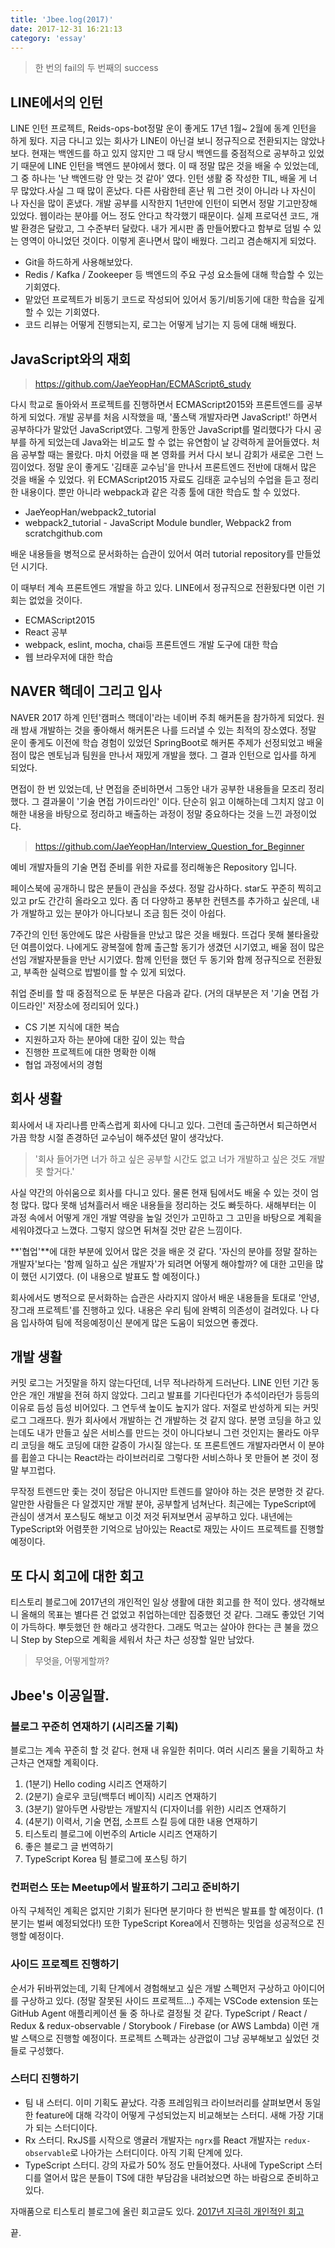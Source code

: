 ```yaml
---
title: 'Jbee.log(2017)'
date: 2017-12-31 16:21:13
category: 'essay'
---
```


> 한 번의 fail의 두 번째의 success

## LINE에서의 인턴

LINE 인턴 프로젝트, Reids-ops-bot정말 운이 좋게도 17년 1월~ 2월에 동계 인턴을 하게 됬다. 지금 다니고 있는 회사가 LINE이 아닌걸 보니 정규직으로 전환되지는 않았나보다. 현재는 백엔드를 하고 있지 않지만 그 때 당시 백엔드를 중점적으로 공부하고 있었기 때문에 LINE 인턴을 백엔드 분야에서 했다. 이 때 정말 많은 것을 배울 수 있었는데, 그 중 하나는 '난 백엔드랑 안 맞는 것 같아' 였다.
인턴 생활 중 작성한 TIL, 배울 게 너무 많았다.사실 그 때 많이 혼났다. 다른 사람한테 혼난 뭐 그런 것이 아니라 나 자신이 나 자신을 많이 혼냈다. 개발 공부를 시작한지 1년만에 인턴이 되면서 정말 기고만장해 있었다. 웹이라는 분야를 어느 정도 안다고 착각했기 때문이다. 실제 프로덕션 코드, 개발 환경은 달랐고, 그 수준부터 달랐다. 내가 게시판 좀 만들어봤다고 함부로 덤빌 수 있는 영역이 아니었던 것이다. 이렇게 혼나면서 많이 배웠다. 그리고 겸손해지게 되었다.

- Git을 하드하게 사용해보았다.
- Redis / Kafka / Zookeeper 등 백엔드의 주요 구성 요소들에 대해 학습할 수 있는 기회였다.
- 맡았던 프로젝트가 비동기 코드로 작성되어 있어서 동기/비동기에 대한 학습을 깊게 할 수 있는 기회였다.
- 코드 리뷰는 어떻게 진행되는지, 로그는 어떻게 남기는 지 등에 대해 배웠다.

## JavaScript와의 재회

> https://github.com/JaeYeopHan/ECMAScript6_study

다시 학교로 돌아와서 프로젝트를 진행하면서 ECMAScript2015와 프론트엔드를 공부하게 되었다. 개발 공부를 처음 시작했을 때, '풀스택 개발자라면 JavaScript!' 하면서 공부하다가 말았던 JavaScript였다. 그렇게 한동안 JavaScript를 멀리했다가 다시 공부를 하게 되었는데 Java와는 비교도 할 수 없는 유연함이 날 강력하게 끌어들였다. 처음 공부할 때는 몰랐다. 마치 어렸을 때 본 영화를 커서 다시 보니 감회가 새로운 그런 느낌이었다. 정말 운이 좋게도 '김태훈 교수님'을 만나서 프론트엔드 전반에 대해서 많은 것을 배울 수 있었다. 위 ECMAScript2015 자료도 김태훈 교수님의 수업을 듣고 정리한 내용이다. 뿐만 아니라 webpack과 같은 각종 툴에 대한 학습도 할 수 있었다.

- JaeYeopHan/webpack2_tutorial
- webpack2_tutorial - JavaScript Module bundler, Webpack2 from scratchgithub.com

배운 내용들을 병적으로 문서화하는 습관이 있어서 여러 tutorial repository를 만들었던 시기다.

이 때부터 계속 프론트엔드 개발을 하고 있다. LINE에서 정규직으로 전환됬다면 이런 기회는 없었을 것이다.

- ECMAScript2015
- React 공부
- webpack, eslint, mocha, chai등 프론트엔드 개발 도구에 대한 학습
- 웹 브라우저에 대한 학습

## NAVER 핵데이 그리고 입사

NAVER 2017 하계 인턴'캠퍼스 핵데이'라는 네이버 주최 해커톤을 참가하게 되었다. 원래 밤새 개발하는 것을 좋아해서 해커톤은 나를 드러낼 수 있는 최적의 장소였다. 정말 운이 좋게도 이전에 학습 경험이 있었던 SpringBoot로 해커톤 주제가 선정되었고 배울 점이 많은 멘토님과 팀원을 만나서 재밌게 개발을 했다. 그 결과 인턴으로 입사를 하게 되었다.

면접이 한 번 있었는데, 난 면접을 준비하면서 그동안 내가 공부한 내용들을 모조리 정리했다. 그 결과물이 '기술 면접 가이드라인' 이다. 단순히 읽고 이해하는데 그치지 않고 이해한 내용을 바탕으로 정리하고 배출하는 과정이 정말 중요하다는 것을 느낀 과정이었다.

> https://github.com/JaeYeopHan/Interview_Question_for_Beginner

예비 개발자들의 기술 면접 준비를 위한 자료를 정리해놓은 Repository 입니다.

페이스북에 공개하니 많은 분들이 관심을 주셨다. 정말 감사하다. star도 꾸준히 찍히고 있고 pr도 간간히 올라오고 있다. 좀 더 다양하고 풍부한 컨텐츠를 추가하고 싶은데, 내가 개발하고 있는 분야가 아니다보니 조금 힘든 것이 아쉽다.

7주간의 인턴 동안에도 많은 사람들을 만났고 많은 것을 배웠다. 뜨겁다 못해 불타올랐던 여름이었다. 나에게도 광복절에 함께 출근할 동기가 생겼던 시기였고, 배울 점이 많은 선임 개발자분들을 만난 시기였다. 함께 인턴을 했던 두 동기와 함께 정규직으로 전환됬고, 부족한 실력으로 밥벌이를 할 수 있게 되었다.

취업 준비를 할 때 중점적으로 둔 부분은 다음과 같다. (거의 대부분은 저 '기술 면접 가이드라인' 저장소에 정리되어 있다.)

- CS 기본 지식에 대한 복습
- 지원하고자 하는 분야에 대한 깊이 있는 학습
- 진행한 프로젝트에 대한 명확한 이해
- 협업 과정에서의 경험

## 회사 생활

회사에서 내 자리나름 만족스럽게 회사에 다니고 있다. 그런데 출근하면서 퇴근하면서 가끔 학창 시절 존경하던 교수님이 해주셨던 말이 생각났다.

> '회사 들어가면 너가 하고 싶은 공부할 시간도 없고 너가 개발하고 싶은 것도 개발 못 할거다.'

사실 약간의 아쉬움으로 회사를 다니고 있다. 물론 현재 팀에서도 배울 수 있는 것이 엄청 많다. 많다 못해 넘쳐흘러서 배운 내용들을 정리하는 것도 빠듯하다. 새해부터는 이 과정 속에서 어떻게 개인 개발 역량을 높일 것인가 고민하고 그 고민을 바탕으로 계획을 세워야겠다고 느꼈다. 그렇지 않으면 뒤쳐질 것만 같은 느낌이다.

**'협업'**에 대한 부분에 있어서 많은 것을 배운 것 같다. '자신의 분야를 정말 잘하는 개발자'보다는 '함께 일하고 싶은 개발자'가 되려면 어떻게 해야할까? 에 대한 고민을 많이 했던 시기였다. (이 내용으로 발표도 할 예정이다.)

회사에서도 병적으로 문서화하는 습관은 사라지지 않아서 배운 내용들을 토대로 '안녕, 장그래 프로젝트'를 진행하고 있다. 내용은 우리 팀에 완벽히 의존성이 걸려있다. 나 다음 입사하여 팀에 적응예정이신 분에게 많은 도움이 되었으면 좋겠다.

## 개발 생활

커밋 로그는 거짓말을 하지 않는다던데, 너무 적나라하게 드러난다. LINE 인턴 기간 동안은 개인 개발을 전혀 하지 않았다. 그리고 발표를 기다린다던가 추석이라던가 등등의 이유로 듬성 듬성 비어있다. 그 연두색 높이도 높지가 않다. 저절로 반성하게 되는 커밋 로그 그래프다.
뭔가 회사에서 개발하는 건 개발하는 것 같지 않다. 분명 코딩을 하고 있는데도 내가 만들고 싶은 서비스를 만드는 것이 아니다보니 그런 것인지는 몰라도 아무리 코딩을 해도 코딩에 대한 갈증이 가시질 않는다. 또 프론트엔드 개발자라면서 이 분야를 휩쓸고 다니는 React라는 라이브러리로 그렇다한 서비스하나 못 만들어 본 것이 정말 부끄럽다.

무작정 트렌드만 좇는 것이 정답은 아니지만 트렌드를 알아야 하는 것은 분명한 것 같다. 알만한 사람들은 다 알겠지만 개발 분야, 공부할게 넘쳐난다. 최근에는 TypeScript에 관심이 생겨서 포스팅도 해보고 이것 저것 뒤져보면서 공부하고 있다. 내년에는 TypeScript와 어렴풋한 기억으로 남아있는 React로 재밌는 사이드 프로젝트를 진행할 예정이다.

## 또 다시 회고에 대한 회고

티스토리 블로그에 2017년의 개인적인 일상 생활에 대한 회고를 한 적이 있다. 생각해보니 올해의 목표는 별다른 건 없었고 취업하는데만 집중했던 것 같다. 그래도 좋았던 기억이 가득하다. 뿌듯했던 한 해라고 생각한다. 그래도 먹고는 살아야 한다는 큰 불을 껐으니 Step by Step으로 계획을 세워서 차근 차근 성장할 일만 남았다.

> 무엇을, 어떻게할까?

## Jbee's 이공일팔.

### 블로그 꾸준히 연재하기 (시리즈물 기획)

블로그는 계속 꾸준히 할 것 같다. 현재 내 유일한 취미다. 여러 시리즈 물을 기획하고 차근차근 연재할 계획이다.

1. (1분기) Hello coding 시리즈 연재하기
2. (2분기) 슬로우 코딩(백투더 베이직) 시리즈 연재하기
3. (3분기) 알아두면 사랑받는 개발지식 (디자이너를 위한) 시리즈 연재하기
4. (4분기) 이력서, 기술 면접, 소프트 스킬 등에 대한 내용 연재하기
5. 티스토리 블로그에 이번주의 Article 시리즈 연재하기
6. 좋은 블로그 글 번역하기
7. TypeScript Korea 팀 블로그에 포스팅 하기

### 컨퍼런스 또는 Meetup에서 발표하기 그리고 준비하기

아직 구체적인 계획은 없지만 기회가 된다면 분기마다 한 번씩은 발표를 할 예정이다. (1분기는 벌써 예정되었다!) 또한 TypeScript Korea에서 진행하는 밋업을 성공적으로 진행할 예정이다.

### 사이드 프로젝트 진행하기

순서가 뒤바뀌었는데, 기획 단계에서 경험해보고 싶은 개발 스펙먼저 구상하고 아이디어를 구상하고 있다. (정말 잘못된 사이드 프로젝트…) 주제는 VSCode extension 또는 GitHub Agent 애플리케이션 둘 중 하나로 결정될 것 같다.
TypeScript / React / Redux & redux-observable / Storybook / Firebase (or AWS Lambda) 이런 개발 스택으로 진행할 예정이다. 프로젝트 스펙과는 상관없이 그냥 공부해보고 싶었던 것들로 구성했다.

### 스터디 진행하기

- 팀 내 스터디. 이미 기획도 끝났다. 각종 프레임워크 라이브러리를 살펴보면서 동일한 feature에 대해 각각이 어떻게 구성되었는지 비교해보는 스터디. 새해 가장 기대가 되는 스터디이다.
- Rx 스터디. RxJS를 시작으로 앵귤러 개발자는 `ngrx`를 React 개발자는 `redux-observable`로 나아가는 스터디이다. 아직 기획 단계에 있다.
- TypeScript 스터디. 강의 자료가 50% 정도 만들어졌다. 사내에 TypeScript 스터디를 열어서 많은 분들이 TS에 대한 부담감을 내려놨으면 하는 바람으로 준비하고 있다.

자매품으로 티스토리 블로그에 올린 회고글도 있다. [2017년 지극히 개인적인 회고](https://asfirstalways.tistory.com/374)

끝.
